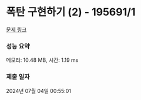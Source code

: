 # 폭탄 구현하기 (2) - 195691/1 

[문제 링크](https://level.goorm.io/exam/195691/%ED%8F%AD%ED%83%84-%EA%B5%AC%ED%98%84%ED%95%98%EA%B8%B0-2/quiz/1) 

### 성능 요약

메모리: 10.48 MB, 시간: 1.19 ms

### 제출 일자

2024년 07월 04일 00:55:01

